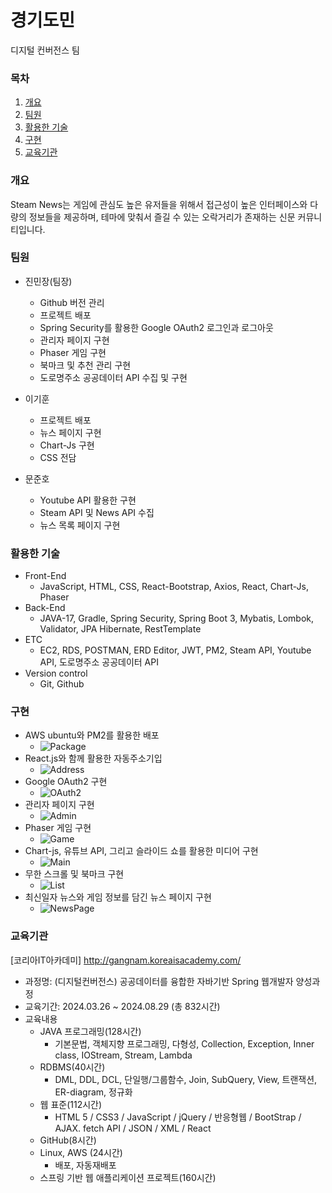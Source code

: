 # 경기도민
디지털 컨버전스 팀

### 목차
1. [개요](https://github.com/TheJimmyGod/Steampunk?tab=readme-ov-file#%EA%B0%9C%EC%9A%94)
2. [팀원](https://github.com/TheJimmyGod/Steampunk?tab=readme-ov-file#%EA%B5%AC%ED%98%84)
3. [활용한 기술](https://github.com/TheJimmyGod/Steampunk?tab=readme-ov-file#%ED%99%9C%EC%9A%A9%ED%95%9C-%EA%B8%B0%EC%88%A0)
4. [구현](https://github.com/TheJimmyGod/Steampunk?tab=readme-ov-file#%ED%99%9C%EC%9A%A9%ED%95%9C-%EA%B8%B0%EC%88%A0)
5. [교육기관](https://github.com/TheJimmyGod/Steampunk?tab=readme-ov-file#%ED%99%9C%EC%9A%A9%ED%95%9C-%EA%B8%B0%EC%88%A0)

### 개요
Steam News는 게임에 관심도 높은 유저들을 위해서 접근성이 높은 인터페이스와 다량의 정보들을 제공하며, 테마에 맞춰서 즐길 수 있는 오락거리가 존재하는 신문 커뮤니티입니다. 
### 팀원
- 진민장(팀장)
    - Github 버전 관리
    - 프로젝트 배포
    - Spring Security를 활용한 Google OAuth2 로그인과 로그아웃
    - 관리자 페이지 구현
    - Phaser 게임 구현
    - 북마크 및 추천 관리 구현
    - 도로명주소 공공데이터 API 수집 및 구현
      
- 이기훈
    - 프로젝트 배포
    - 뉴스 페이지 구현
    - Chart-Js 구현
    - CSS 전담
    
- 문준호
    - Youtube API 활용한 구현
    - Steam API 및 News API 수집
    - 뉴스 목록 페이지 구현
      
### 활용한 기술
- Front-End
  - JavaScript, HTML, CSS, React-Bootstrap, Axios, React, Chart-Js, Phaser
- Back-End
  - JAVA-17, Gradle, Spring Security, Spring Boot 3, Mybatis, Lombok, Validator, JPA Hibernate, RestTemplate
- ETC
  - EC2, RDS, POSTMAN, ERD Editor, JWT, PM2, Steam API, Youtube API, 도로명주소 공공데이터 API
- Version control
  - Git, Github
### 구현
- AWS ubuntu와 PM2를 활용한 배포
    - ![Package](Image/package.gif) 
- React.js와 함께 활용한 자동주소기입
    - ![Address](Image/address.gif)
- Google OAuth2 구현
    - ![OAuth2](Image/oauth2.gif)
- 관리자 페이지 구현
    - ![Admin](Image/admin.gif)
- Phaser 게임 구현
    - ![Game](Image/game.gif)
- Chart-js, 유튜브 API, 그리고 슬라이드 쇼를 활용한 미디어 구현
    - ![Main](Image/chart.gif)
- 무한 스크롤 및 북마크 구현
    - ![List](Image/list.gif)
- 최신일자 뉴스와 게임 정보를 담긴 뉴스 페이지 구현
    - ![NewsPage](Image/newspage.gif)

### 교육기관
[코리아IT아카데미] http://gangnam.koreaisacademy.com/
- 과정명: (디지털컨버전스) 공공데이터를 융합한 자바기반 Spring 웹개발자 양성과정
- 교육기간: 2024.03.26 ~ 2024.08.29 (총 832시간)
- 교육내용
  - JAVA 프로그래밍(128시간)
    - 기본문법, 객체지향 프로그래밍, 다형성, Collection, Exception, Inner class, IOStream, Stream, Lambda
  - RDBMS(40시간)
    - DML, DDL, DCL, 단일행/그룹함수, Join, SubQuery, View, 트랜잭션, ER-diagram, 정규화
  - 웹 표준(112시간)
    -  HTML 5 / CSS3 / JavaScript / jQuery / 반응형웹 / BootStrap / AJAX. fetch API / JSON / XML / React
  - GitHub(8시간)
  - Linux, AWS (24시간)
    - 배포, 자동재배포
  - 스프링 기반 웹 애플리케이션 프로젝트(160시간)
